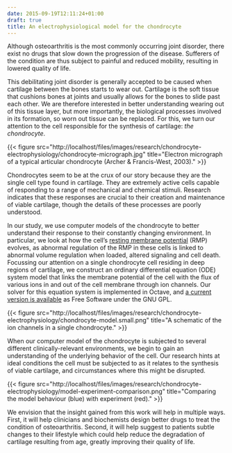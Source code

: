 ```yaml
---
date: 2015-09-19T12:11:24+01:00
draft: true
title: An electrophysiological model for the chondrocyte
---
```


Although osteoarthritis is the most commonly occurring joint disorder,
there exist no drugs that slow down the progression of the
disease. Sufferers of the condition are thus subject to painful and
reduced mobility, resulting in lowered quality of life.

This debilitating joint disorder is generally accepted to be caused
when cartilage between the bones starts to wear out. Cartilage is the
soft tissue that cushions bones at joints and usually allows for the
bones to slide past each other. We are therefore interested in better
understanding wearing out of this tissue layer, but more importantly,
the biological processes involved in its formation, so worn out tissue
can be replaced. For this, we turn our attention to the cell
responsible for the synthesis of cartilage: *the chondrocyte*.

{{< figure src="http://localhost/files/images/research/chondrocyte-electrophysiology/chondrocyte-micrograph.jpg" title="Electron micrograph of a typical articular chondrocyte (Archer & Francis-West, 2003)." >}}

Chondrocytes seem to be at the crux of our story because they are the
single cell type found in cartilage. They are extremely active cells
capable of responding to a range of mechanical and chemical
stimuli. Research indicates that these responses are crucial to their
creation and maintenance of viable cartilage, though the details of
these processes are poorly understood.

In our study, we use computer models of the chondrocyte to better
understand their response to their constantly changing environment. In
particular, we look at how the cell’s [resting membrane
potential](http://en.wikipedia.org/wiki/Resting_potential) (RMP)
evolves, as abnormal regulation of the RMP in these cells is linked to
abnormal volume regulation when loaded, altered signaling and cell
death. Focussing our attention on a single chondrocyte cell residing
in deep regions of cartilage, we construct an ordinary differential
equation (ODE) system model that links the membrane potential of the
cell with the flux of various ions in and out of the cell membrane
through ion channels. Our solver for this equation system is
implemented in Octave, and [a current version is
available](http://localhost/files/projects/chondrocyte-model/chondrocyte-model.zip)
as Free Software under the GNU GPL.

{{< figure src="http://localhost/files/images/research/chondrocyte-electrophysiology/chondrocyte-model.small.png" title="A schematic of the ion channels in a single chondrocyte." >}}

When our computer model of the chondrocyte is subjected to several
different clinically-relevant environments, we begin to gain an
understanding of the underlying behavior of the cell. Our research
hints at ideal conditions the cell must be subjected to as it relates
to the synthesis of viable cartilage, and circumstances where this
might be disrupted.

{{< figure src="http://localhost/files/images/research/chondrocyte-electrophysiology/model-experiment-comparison.png" title="Comparing the model behaviour (blue) with experiment (red)." >}}

We envision that the insight gained from this work will help in
multiple ways. First, it will help clinicians and biochemists design
better drugs to treat the condition of osteoarthritis. Second, it will
help suggest to patients subtle changes to their lifestyle which could
help reduce the degradation of cartilage resulting from age, greatly
improving their quality of life.
